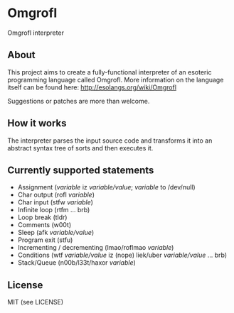 Omgrofl
=======

Omgrofl interpreter

About
-----

This project aims to create a fully-functional interpreter of an esoteric
programming language called Omgrofl. More information on the language itself
can be found here: http://esolangs.org/wiki/Omgrofl

Suggestions or patches are more than welcome.

How it works
------------

The interpreter parses the input source code and transforms it into an abstract
syntax tree of sorts and then executes it.

Currently supported statements
------------------------------

+ Assignment (*variable* iz *variable/value*; *variable* to /dev/null)
+ Char output (rofl *variable*)
+ Char input (stfw *variable*)
+ Infinite loop (rtfm ... brb)
+ Loop break (tldr)
+ Comments (w00t)
+ Sleep (afk *variable/value*)
+ Program exit (stfu)
+ Incrementing / decrementing (lmao/roflmao *variable*)
+ Conditions (wtf *variable/value* iz (nope) liek/uber *variable/value* ... brb)
+ Stack/Queue (n00b/l33t/haxor *variable*)

License
-------

MIT (see LICENSE)